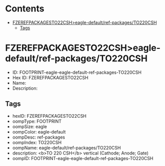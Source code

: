 



Contents
========

* [FZEREFPACKAGESTO22CSH>eagle-default/ref-packages/TO220CSH](#fzerefpackagesto22csheagle-defaultref-packagesto220csh)
	* [Tags](#tags)

# FZEREFPACKAGESTO22CSH>eagle-default/ref-packages/TO220CSH

- ID: FOOTPRINT-eagle-eagle-default-ref-packages-TO220CSH
- Hex ID: FZEREFPACKAGESTO22CSH
- Name: 
- Description: 

## Tags

- hexID: FZEREFPACKAGESTO22CSH
- oompType: FOOTPRINT
- oompSize: eagle
- oompColor: eagle-default
- oompDesc: ref-packages
- oompIndex: TO220CSH
- oompName: eagle-default/ref-packages/TO220CSH
- description: &lt;b&gt;TO 220 CSH&lt;/b&gt; vertical (Cathode; Anode; Gate)
- oompID: FOOTPRINT-eagle-eagle-default-ref-packages-TO220CSH
